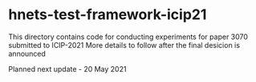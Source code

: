 # hnets-test-framework-icip21

This directory contains code for conducting experiments for paper 3070 submitted to ICIP-2021
More details to follow after the final desicion is announced

Planned next update - 20 May 2021
